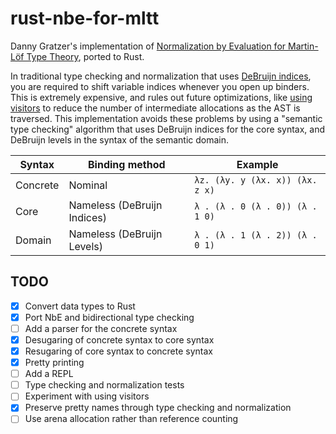 # rust-nbe-for-mltt

Danny Gratzer's implementation of [Normalization by Evaluation for Martin-Löf
Type Theory][nbe-for-mltt], ported to Rust.

In traditional type checking and normalization that uses [DeBruijn indices][de-bruijn-indices],
you are required to shift variable indices whenever you open up binders. This
is extremely expensive, and rules out future optimizations, like [using
visitors][visitors] to reduce the number of intermediate allocations as the AST
is traversed. This implementation avoids these problems by using a "semantic
type checking"  algorithm that uses DeBruijn indices for the core syntax, and
DeBruijn levels in the syntax of the semantic domain.

| Syntax   | Binding method              | Example                         |
|----------|-----------------------------|---------------------------------|
| Concrete | Nominal                     | `λz. (λy. y (λx. x)) (λx. z x)` |
| Core     | Nameless (DeBruijn Indices) | `λ . (λ . 0 (λ . 0)) (λ . 1 0)` |
| Domain   | Nameless (DeBruijn Levels)  | `λ . (λ . 1 (λ . 2)) (λ . 0 1)` |

[nbe-for-mltt]: https://github.com/jozefg/nbe-for-mltt
[de-bruijn-indices]: https://en.wikipedia.org/wiki/De_Bruijn_index
[visitors]: https://github.com/pikelet-lang/pikelet/issues/75

## TODO

- [x] Convert data types to Rust
- [x] Port NbE and bidirectional type checking
- [ ] Add a parser for the concrete syntax
- [x] Desugaring of concrete syntax to core syntax
- [x] Resugaring of core syntax to concrete syntax
- [x] Pretty printing
- [ ] Add a REPL
- [ ] Type checking and normalization tests
- [ ] Experiment with using visitors
- [x] Preserve pretty names through type checking and normalization
- [ ] Use arena allocation rather than reference counting
